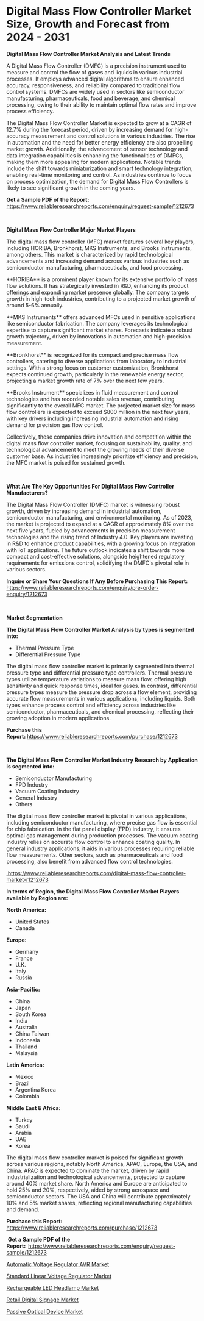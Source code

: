 <p><h1>Digital Mass Flow Controller Market Size, Growth and Forecast from 2024 - 2031</h1></p><p><strong>Digital Mass Flow Controller Market Analysis and Latest Trends</strong></p>
<p><p>A Digital Mass Flow Controller (DMFC) is a precision instrument used to measure and control the flow of gases and liquids in various industrial processes. It employs advanced digital algorithms to ensure enhanced accuracy, responsiveness, and reliability compared to traditional flow control systems. DMFCs are widely used in sectors like semiconductor manufacturing, pharmaceuticals, food and beverage, and chemical processing, owing to their ability to maintain optimal flow rates and improve process efficiency.</p><p>The Digital Mass Flow Controller Market is expected to grow at a CAGR of 12.7% during the forecast period, driven by increasing demand for high-accuracy measurement and control solutions in various industries. The rise in automation and the need for better energy efficiency are also propelling market growth. Additionally, the advancement of sensor technology and data integration capabilities is enhancing the functionalities of DMFCs, making them more appealing for modern applications. Notable trends include the shift towards miniaturization and smart technology integration, enabling real-time monitoring and control. As industries continue to focus on process optimization, the demand for Digital Mass Flow Controllers is likely to see significant growth in the coming years.</p></p>
<p><strong>Get a Sample PDF of the Report:&nbsp;</strong> <a href="https://www.reliableresearchreports.com/enquiry/request-sample/1212673?utm_campaign=9&utm_medium=2&utm_source=Github&utm_content=ia&utm_term=06102024&utm_id=digital-mass-flow-controller">https://www.reliableresearchreports.com/enquiry/request-sample/1212673</a></p>
<p>&nbsp;</p>
<p><strong>Digital Mass Flow Controller Major Market Players</strong></p>
<p><p>The digital mass flow controller (MFC) market features several key players, including HORIBA, Bronkhorst, MKS Instruments, and Brooks Instruments, among others. This market is characterized by rapid technological advancements and increasing demand across various industries such as semiconductor manufacturing, pharmaceuticals, and food processing.</p><p>**HORIBA** is a prominent player known for its extensive portfolio of mass flow solutions. It has strategically invested in R&D, enhancing its product offerings and expanding market presence globally. The company targets growth in high-tech industries, contributing to a projected market growth of around 5-6% annually.</p><p>**MKS Instruments** offers advanced MFCs used in sensitive applications like semiconductor fabrication. The company leverages its technological expertise to capture significant market shares. Forecasts indicate a robust growth trajectory, driven by innovations in automation and high-precision measurement.</p><p>**Bronkhorst** is recognized for its compact and precise mass flow controllers, catering to diverse applications from laboratory to industrial settings. With a strong focus on customer customization, Bronkhorst expects continued growth, particularly in the renewable energy sector, projecting a market growth rate of 7% over the next few years.</p><p>**Brooks Instrument** specializes in fluid measurement and control technologies and has recorded notable sales revenue, contributing significantly to the overall MFC market. The projected market size for mass flow controllers is expected to exceed $800 million in the next few years, with key drivers including increasing industrial automation and rising demand for precision gas flow control.</p><p>Collectively, these companies drive innovation and competition within the digital mass flow controller market, focusing on sustainability, quality, and technological advancement to meet the growing needs of their diverse customer base. As industries increasingly prioritize efficiency and precision, the MFC market is poised for sustained growth.</p></p>
<p>&nbsp;</p>
<p><strong>What Are The Key Opportunities For Digital Mass Flow Controller Manufacturers?</strong></p>
<p><p>The Digital Mass Flow Controller (DMFC) market is witnessing robust growth, driven by increasing demand in industrial automation, semiconductor manufacturing, and environmental monitoring. As of 2023, the market is projected to expand at a CAGR of approximately 8% over the next five years, fueled by advancements in precision measurement technologies and the rising trend of Industry 4.0. Key players are investing in R&D to enhance product capabilities, with a growing focus on integration with IoT applications. The future outlook indicates a shift towards more compact and cost-effective solutions, alongside heightened regulatory requirements for emissions control, solidifying the DMFC's pivotal role in various sectors.</p></p>
<p><strong>Inquire or Share Your Questions If Any Before Purchasing This Report:</strong> <a href="https://www.reliableresearchreports.com/enquiry/pre-order-enquiry/1212673?utm_campaign=9&utm_medium=2&utm_source=Github&utm_content=ia&utm_term=06102024&utm_id=digital-mass-flow-controller">https://www.reliableresearchreports.com/enquiry/pre-order-enquiry/1212673</a></p>
<p>&nbsp;</p>
<p><strong>Market Segmentation</strong></p>
<p><strong>The Digital Mass Flow Controller Market Analysis by types is segmented into:</strong></p>
<p><ul><li>Thermal Pressure Type</li><li>Differential Pressure Type</li></ul></p>
<p><p>The digital mass flow controller market is primarily segmented into thermal pressure type and differential pressure type controllers. Thermal pressure types utilize temperature variations to measure mass flow, offering high sensitivity and quick response times, ideal for gases. In contrast, differential pressure types measure the pressure drop across a flow element, providing accurate flow measurements in various applications, including liquids. Both types enhance process control and efficiency across industries like semiconductor, pharmaceuticals, and chemical processing, reflecting their growing adoption in modern applications.</p></p>
<p><strong>Purchase this Report:&nbsp;</strong><a href="https://www.reliableresearchreports.com/purchase/1212673?utm_campaign=9&utm_medium=2&utm_source=Github&utm_content=ia&utm_term=06102024&utm_id=digital-mass-flow-controller">https://www.reliableresearchreports.com/purchase/1212673</a></p>
<p>&nbsp;</p>
<p><strong>The Digital Mass Flow Controller Market Industry Research by Application is segmented into:</strong></p>
<p><ul><li>Semiconductor Manufacturing</li><li>FPD Industry</li><li>Vacuum Coating Industry</li><li>General Industry</li><li>Others</li></ul></p>
<p><p>The digital mass flow controller market is pivotal in various applications, including semiconductor manufacturing, where precise gas flow is essential for chip fabrication. In the flat panel display (FPD) industry, it ensures optimal gas management during production processes. The vacuum coating industry relies on accurate flow control to enhance coating quality. In general industry applications, it aids in various processes requiring reliable flow measurements. Other sectors, such as pharmaceuticals and food processing, also benefit from advanced flow control technologies.</p></p>
<p><a href="https://www.reliableresearchreports.com/digital-mass-flow-controller-market-r1212673?utm_campaign=9&utm_medium=2&utm_source=Github&utm_content=ia&utm_term=06102024&utm_id=digital-mass-flow-controller">&nbsp;https://www.reliableresearchreports.com/digital-mass-flow-controller-market-r1212673</a></p>
<p><strong>In terms of Region, the Digital Mass Flow Controller Market Players available by Region are:</strong></p>
<p>
    <p> <strong> North America: </strong>
        <ul>
            <li>United States</li>
            <li>Canada</li>
        </ul>
        </p> 
    <p> <strong> Europe: </strong>
        <ul>
            <li>Germany</li>
            <li>France</li>
            <li>U.K.</li>
            <li>Italy</li>
            <li>Russia</li>
        </ul>
        </p> 
    <p> <strong> Asia-Pacific: </strong>
        <ul>
            <li>China</li>
            <li>Japan</li>
            <li>South Korea</li>
            <li>India</li>
            <li>Australia</li>
            <li>China Taiwan</li>
            <li>Indonesia</li>
            <li>Thailand</li>
            <li>Malaysia</li>
        </ul>
        </p> 
    <p> <strong> Latin America: </strong>
        <ul>
            <li>Mexico</li>
            <li>Brazil</li>
            <li>Argentina Korea</li>
            <li>Colombia</li>
        </ul>
        </p> 
    <p> <strong> Middle East & Africa: </strong>
        <ul>
            <li>Turkey</li>
            <li>Saudi</li>
            <li>Arabia</li>
            <li>UAE</li>
            <li>Korea</li>
        </ul>
    </p>
    </p>
<p><p>The digital mass flow controller market is poised for significant growth across various regions, notably North America, APAC, Europe, the USA, and China. APAC is expected to dominate the market, driven by rapid industrialization and technological advancements, projected to capture around 40% market share. North America and Europe are anticipated to hold 25% and 20%, respectively, aided by strong aerospace and semiconductor sectors. The USA and China will contribute approximately 10% and 5% market shares, reflecting regional manufacturing capabilities and demand.</p></p>
<p><strong>Purchase this Report: </strong><a href="https://www.reliableresearchreports.com/purchase/1212673?utm_campaign=9&utm_medium=2&utm_source=Github&utm_content=ia&utm_term=06102024&utm_id=digital-mass-flow-controller">https://www.reliableresearchreports.com/purchase/1212673</a></p>
<p>&nbsp;<strong>Get a Sample PDF of the Report:&nbsp;&nbsp;</strong><a href="https://www.reliableresearchreports.com/enquiry/request-sample/1212673?utm_campaign=9&utm_medium=2&utm_source=Github&utm_content=ia&utm_term=06102024&utm_id=digital-mass-flow-controller">https://www.reliableresearchreports.com/enquiry/request-sample/1212673</a></p>
<p><strong></strong></p>
<p><p><a href="https://issuu.com/reportprime-2/docs/automatic-voltage-regulator-avr-mar_3a79dbb541f81a?utm_campaign=9&utm_medium=2&utm_source=Github&utm_content=ia&utm_term=06102024&utm_id=digital-mass-flow-controller">Automatic Voltage Regulator AVR Market</a></p><p><a href="https://issuu.com/reportprime-2/docs/standard-linear-voltage-regulator-m_430991f96793f2?utm_campaign=9&utm_medium=2&utm_source=Github&utm_content=ia&utm_term=06102024&utm_id=digital-mass-flow-controller">Standard Linear Voltage Regulator Market</a></p><p><a href="https://github.com/WashimHussain441/Market-Research-Report-List-1/blob/main/rechargeable-led-headlamp-market.md?utm_campaign=9&utm_medium=2&utm_source=Github&utm_content=ia&utm_term=06102024&utm_id=digital-mass-flow-controller">Rechargeable LED Headlamp Market</a></p><p><a href="https://www.linkedin.com/pulse/comprehensive-retail-digital-signage-market-report-segmentation-xoyfe?utm_campaign=9&utm_medium=2&utm_source=Github&utm_content=ia&utm_term=06102024&utm_id=digital-mass-flow-controller">Retail Digital Signage Market</a></p><p><a href="https://www.linkedin.com/pulse/future-ready-strategic-insights-global-passive-optical-3bxoe?utm_campaign=9&utm_medium=2&utm_source=Github&utm_content=ia&utm_term=06102024&utm_id=digital-mass-flow-controller">Passive Optical Device Market</a></p></p>